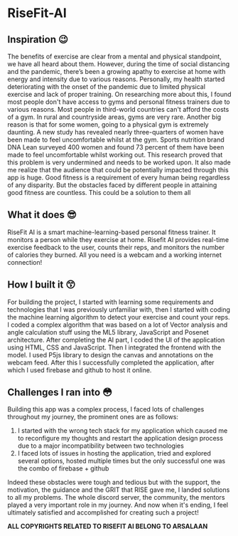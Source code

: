 # RiseFit-AI
## Inspiration 😉
The benefits of exercise are clear from a mental and physical standpoint, we have all heard about them. 
However, during the time of social distancing and the pandemic, there’s been a growing apathy to exercise at home with energy and intensity due to various reasons. Personally, my health started deteriorating with the onset of the pandemic due to limited physical exercise and lack of proper training. On researching more about this, I found most people don't have access to gyms and personal fitness trainers due to various reasons.
Most people in third-world countries can't afford the costs of a gym. In rural and countryside areas, gyms are very rare. Another big reason is that for some women, going to a physical gym is extremely daunting. A new study has revealed nearly three-quarters of women have been made to feel uncomfortable whilst at the gym. Sports nutrition brand DNA Lean surveyed 400 women and found 73 percent of them have been made to feel uncomfortable whilst working out. 
This research proved that this problem is very undermined and needs to be worked upon. It also made me realize that the audience that could be potentially impacted through this app is huge. Good fitness is a requirement of every human being regardless of any disparity. But the obstacles faced by different people in attaining good fitness are countless. This could be a solution to them all
## What it does 😎
RiseFit AI is a smart machine-learning-based personal fitness trainer. It monitors a person while they exercise at home. Risefit AI provides real-time exercise feedback to the user, counts their reps, and monitors the number of calories they burned. All you need is a webcam and a working internet connection!
## How I built it 😙
For building the project, I started with learning some requirements and technologies that I was previously unfamiliar with, then I started with coding the machine learning algorithm to detect your exercise and count your reps. I coded a complex algorithm that was based on a lot of Vector analysis and angle calculation stuff using the ML5 library, JavaScript and Posenet architecture. After completing the AI part, I coded the UI of the application using HTML, CSS and JavaScript. Then I integrated the frontend with the model. I used P5js library to design the canvas and annotations on the webcam feed. After this I successfully completed the application, after which I used firebase and github to host it online.
## Challenges I ran into 😳
Building this app was a complex process, I faced lots of challenges throughout my journey, the prominent ones are as follows:
1. I started with the wrong tech stack for my application which caused me to reconfigure my thoughts and restart the application design process due to a major incompatibility between two technologies
2. I faced lots of issues in hosting the application, tried and explored several options, hosted multiple times but the only successful one was the combo of firebase + github

Indeed these obstacles were tough and tedious but with the support, the motivation, the guidance and the GRIT that RISE gave me, I landed solutions to all my problems. The whole discord server, the community, the mentors played a very important role in my journey. And now when it's ending, I feel ultimately satisfied and accomplished for creating such a project!




**ALL COPYRIGHTS RELATED TO RISEFIT AI BELONG TO ARSALAAN**
